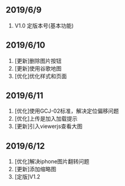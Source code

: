 ## 2019/6/9 
1. V1.0 定版本号(基本功能)
## 2019/6/10
1. [更新]删除图片按钮
2. [更新]使用谷歌地图
3. [优化]优化样式和页面
## 2019/6/11
1. [优化]使用GCJ-02标准，解决定位偏移问题
2. [优化]上传是加入加载提示
3. [更新]引入viewerjs查看大图
## 2019/6/12
1. [优化]解决iphone图片翻转问题
2. [更新]添加缩略图
3. [定版]V1.2